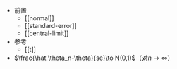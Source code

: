 - 前置
  - [[normal]]
  - [[standard-error]]
  - [[central-limit]]
- 参考
  - [[t]]
- $\frac{\hat \theta_n-\theta}{se}\to N(0,1)$（对$n\to \infty$）